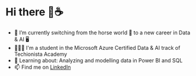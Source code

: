 # Hi there 👋☕
- 🔭 I’m currently switching from the horse world 🐴 to a new career in Data & AI 🖥
- 👩🏽‍🎓 I'm a student in the Microsoft Azure Certified Data & AI track of Techionista Academy
- 🌱 Learning about: Analyzing and modelling data in Power BI and SQL
- 📫 Find me on [LinkedIn](https://www.linkedin.com/in/suzydeurinck/)
